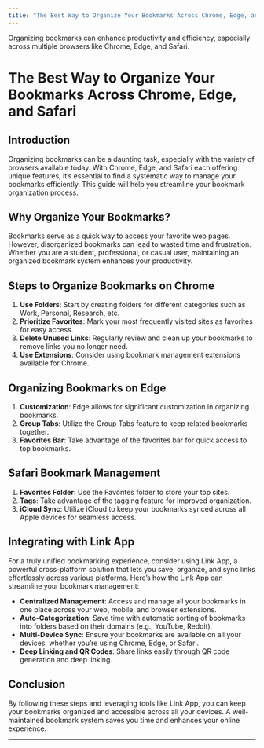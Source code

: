 ```yaml
---
title: "The Best Way to Organize Your Bookmarks Across Chrome, Edge, and Safari"
---
```


Organizing bookmarks can enhance productivity and efficiency, especially across multiple browsers like Chrome, Edge, and Safari.

# The Best Way to Organize Your Bookmarks Across Chrome, Edge, and Safari

## Introduction
Organizing bookmarks can be a daunting task, especially with the variety of browsers available today. With Chrome, Edge, and Safari each offering unique features, it’s essential to find a systematic way to manage your bookmarks efficiently. This guide will help you streamline your bookmark organization process.

## Why Organize Your Bookmarks?
Bookmarks serve as a quick way to access your favorite web pages. However, disorganized bookmarks can lead to wasted time and frustration. Whether you are a student, professional, or casual user, maintaining an organized bookmark system enhances your productivity.

## Steps to Organize Bookmarks on Chrome
1. **Use Folders**: Start by creating folders for different categories such as Work, Personal, Research, etc.
2. **Prioritize Favorites**: Mark your most frequently visited sites as favorites for easy access.
3. **Delete Unused Links**: Regularly review and clean up your bookmarks to remove links you no longer need.
4. **Use Extensions**: Consider using bookmark management extensions available for Chrome.

## Organizing Bookmarks on Edge
1. **Customization**: Edge allows for significant customization in organizing bookmarks.
2. **Group Tabs**: Utilize the Group Tabs feature to keep related bookmarks together.
3. **Favorites Bar**: Take advantage of the favorites bar for quick access to top bookmarks.

## Safari Bookmark Management
1. **Favorites Folder**: Use the Favorites folder to store your top sites.
2. **Tags**: Take advantage of the tagging feature for improved organization.
3. **iCloud Sync**: Utilize iCloud to keep your bookmarks synced across all Apple devices for seamless access.

## Integrating with Link App
For a truly unified bookmarking experience, consider using Link App, a powerful cross-platform solution that lets you save, organize, and sync links effortlessly across various platforms. Here’s how the Link App can streamline your bookmark management:
- **Centralized Management**: Access and manage all your bookmarks in one place across your web, mobile, and browser extensions.
- **Auto-Categorization**: Save time with automatic sorting of bookmarks into folders based on their domains (e.g., YouTube, Reddit).
- **Multi-Device Sync**: Ensure your bookmarks are available on all your devices, whether you’re using Chrome, Edge, or Safari.
- **Deep Linking and QR Codes**: Share links easily through QR code generation and deep linking.

## Conclusion
By following these steps and leveraging tools like Link App, you can keep your bookmarks organized and accessible across all your devices. A well-maintained bookmark system saves you time and enhances your online experience.

---
